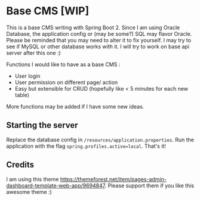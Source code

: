 # Base CMS [WIP]
This is a base CMS writing with Spring Boot 2. Since I am using Oracle Database, 
the application config or (may be some?) SQL may flavor Oracle. Please be 
reminded that you may need to alter it to fix yourself. I may try to see if 
MySQL or other database works with it. I will try to work on base api server 
after this one :)

Functions I would like to have as a base CMS :

- User login
- User permission on different page/ action
- Easy but extensible for CRUD (hopefully like < 5 minutes for each new table)

More functions may be added if I have some new ideas.

## Starting the server
Replace the database config in `/resources/application.properties`. 
Run the application with the flag `spring.profiles.active=local`. 
That's it!

## Credits
I am using this theme https://themeforest.net/item/pages-admin-dashboard-template-web-app/9694847. Please support them if you like this awesome theme :)
